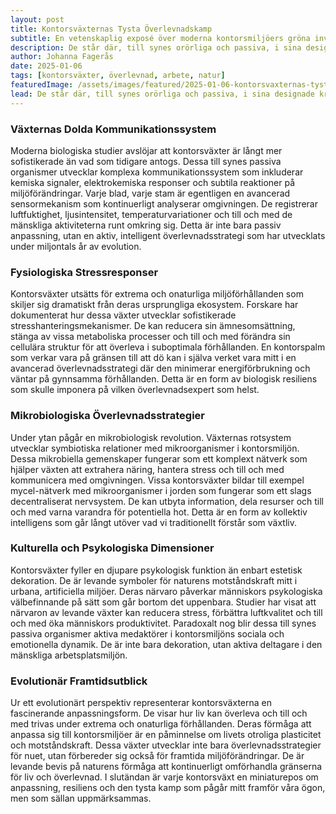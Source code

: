 ```yaml
---
layout: post
title: Kontorsväxternas Tysta Överlevnadskamp
subtitle: En vetenskaplig exposé över moderna kontorsmiljöers gröna invånare
description: De står där, till synes orörliga och passiva, i sina designade krukor längs kontorsväggar och på skrivbord. Men bakom den till synes livlösa fasaden pågår en raffinerad överlevnadsstrategi som skulle göra vilken naturvetare som helst häpen.
author: Johanna Fagerås
date: 2025-01-06
tags: [kontorsväxter, överlevnad, arbete, natur]
featuredImage: /assets/images/featured/2025-01-06-kontorsvaxternas-tysta-overlevnadskamp.jpeg
lead: De står där, till synes orörliga och passiva, i sina designade krukor längs kontorsväggar och på skrivbord. Men bakom den till synes livlösa fasaden pågår en raffinerad överlevnadsstrategi som skulle göra vilken naturvetare som helst häpen.
---
```


### Växternas Dolda Kommunikationssystem

Moderna biologiska studier avslöjar att kontorsväxter är långt mer sofistikerade än vad som tidigare antogs. Dessa till synes passiva organismer utvecklar komplexa kommunikationssystem som inkluderar kemiska signaler, elektrokemiska responser och subtila reaktioner på miljöförändringar. Varje blad, varje stam är egentligen en avancerad sensormekanism som kontinuerligt analyserar omgivningen. De registrerar luftfuktighet, ljusintensitet, temperaturvariationer och till och med de mänskliga aktiviteterna runt omkring sig. Detta är inte bara passiv anpassning, utan en aktiv, intelligent överlevnadsstrategi som har utvecklats under miljontals år av evolution.

### Fysiologiska Stressresponser

Kontorsväxter utsätts för extrema och onaturliga miljöförhållanden som skiljer sig dramatiskt från deras ursprungliga ekosystem. Forskare har dokumenterat hur dessa växter utvecklar sofistikerade stresshanteringsmekanismer. De kan reducera sin ämnesomsättning, stänga av vissa metaboliska processer och till och med förändra sin cellulära struktur för att överleva i suboptimala förhållanden. En kontorspalm som verkar vara på gränsen till att dö kan i själva verket vara mitt i en avancerad överlevnadsstrategi där den minimerar energiförbrukning och väntar på gynnsamma förhållanden. Detta är en form av biologisk resiliens som skulle imponera på vilken överlevnadsexpert som helst.

### Mikrobiologiska Överlevnadsstrategier

Under ytan pågår en mikrobiologisk revolution. Växternas rotsystem utvecklar symbiotiska relationer med mikroorganismer i kontorsmiljön. Dessa mikrobiella gemenskaper fungerar som ett komplext nätverk som hjälper växten att extrahera näring, hantera stress och till och med kommunicera med omgivningen. Vissa kontorsväxter bildar till exempel mycel-nätverk med mikroorganismer i jorden som fungerar som ett slags decentraliserat nervsystem. De kan utbyta information, dela resurser och till och med varna varandra för potentiella hot. Detta är en form av kollektiv intelligens som går långt utöver vad vi traditionellt förstår som växtliv.

### Kulturella och Psykologiska Dimensioner

Kontorsväxter fyller en djupare psykologisk funktion än enbart estetisk dekoration. De är levande symboler för naturens motståndskraft mitt i urbana, artificiella miljöer. Deras närvaro påverkar människors psykologiska välbefinnande på sätt som går bortom det uppenbara. Studier har visat att närvaron av levande växter kan reducera stress, förbättra luftkvalitet och till och med öka människors produktivitet. Paradoxalt nog blir dessa till synes passiva organismer aktiva medaktörer i kontorsmiljöns sociala och emotionella dynamik. De är inte bara dekoration, utan aktiva deltagare i den mänskliga arbetsplatsmiljön.

### Evolutionär Framtidsutblick

Ur ett evolutionärt perspektiv representerar kontorsväxterna en fascinerande anpassningsform. De visar hur liv kan överleva och till och med trivas under extrema och onaturliga förhållanden. Deras förmåga att anpassa sig till kontorsmiljöer är en påminnelse om livets otroliga plasticitet och motståndskraft. Dessa växter utvecklar inte bara överlevnadsstrategier för nuet, utan förbereder sig också för framtida miljöförändringar. De är levande bevis på naturens förmåga att kontinuerligt omförhandla gränserna för liv och överlevnad. I slutändan är varje kontorsväxt en miniaturepos om anpassning, resiliens och den tysta kamp som pågår mitt framför våra ögon, men som sällan uppmärksammas.
